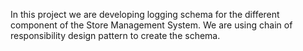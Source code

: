 In this project we are developing logging schema for the different component of the Store Management System.
We are using chain of responsibility design pattern to create the schema.